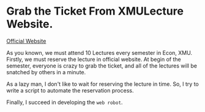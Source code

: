 # Grab the Ticket From XMULecture Website.

[Official Website](http://event.wisesoe.com/)

As you known, we must attend 10 Lectures every semester	 in Econ, XMU. Firstly, we must reserve the lecture in official website. At begin of the semester, everyone is crazy to grab the ticket, and all of the lectures will be snatched by others in a minute.

As a lazy man, I don't like to wait for reserving the lecture in time. So, I try to write a script to automate the reservation process.

Finally, I succeed in developing the `web robot`.

